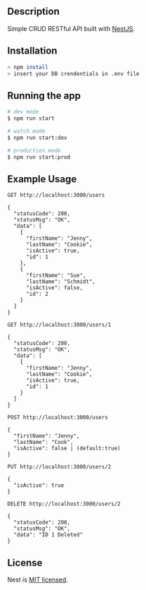 
## Description

Simple CRUD RESTful API built with [NestJS](https://github.com/nestjs/nest).

## Installation

```bash
> npm install
> insert your DB crendentials in .env file
```

## Running the app

```bash
# dev mode
$ npm run start

# watch mode
$ npm run start:dev

# production mode
$ npm run start:prod
```

## Example Usage

```
GET http://localhost:3000/users
```

```
{
  "statusCode": 200,
  "statusMsg": "OK",
  "data": [
    {
      "firstName": "Jenny",
      "lastName": "Cookie",
      "isActive": true,
      "id": 1
    },
    {
      "firstName": "Sue",
      "lastName": "Schmidt",
      "isActive": false,
      "id": 2
    }
  ]
}
```

```
GET http://localhost:3000/users/1
```

```
{
  "statusCode": 200,
  "statusMsg": "OK",
  "data": [
    {
      "firstName": "Jenny",
      "lastName": "Cookie",
      "isActive": true,
      "id": 1
    }
  ]
}
```

```
POST http://localhost:3000/users
```

```
{
  "firstName": "Jenny",
  "lastName": "Cook",
  "isActive": false | (default:true)
}
```

```
PUT http://localhost:3000/users/2
```

```
{
  "isActive": true
}
```

```
DELETE http://localhost:3000/users/2
```

```
{
  "statusCode": 200,
  "statusMsg": "OK",
  "data": "ID 1 Deleted"
}
```

## License

  Nest is [MIT licensed](LICENSE).
